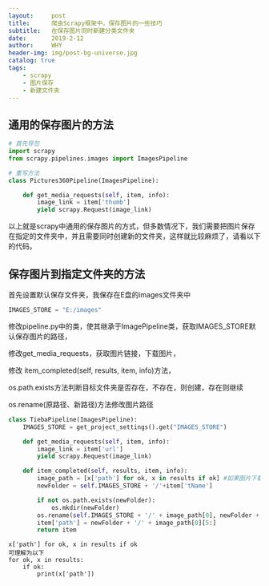 ```yaml
---
layout:     post
title:      爬虫Scrapy框架中，保存图片的一些技巧
subtitle:   在保存图片同时新建分类文件夹
date:       2019-2-12
author:     WHY
header-img: img/post-bg-universe.jpg
catalog: true
tags:
    - scrapy
    - 图片保存
    - 新建文件夹
---
```




## 通用的保存图片的方法

```python
# 首先导包
import scrapy
from scrapy.pipelines.images import ImagesPipeline

# 重写方法
class Pictures360Pipeline(ImagesPipeline):

    def get_media_requests(self, item, info):
        image_link = item['thumb']
        yield scrapy.Request(image_link)

```

以上就是scrapy中通用的保存图片的方式，但多数情况下，我们需要把图片保存在指定的文件夹中，并且需要同时创建新的文件夹，这样就比较麻烦了，请看以下的代码。

## 保存图片到指定文件夹的方法

首先设置默认保存文件夹，我保存在E盘的images文件夹中

```python
IMAGES_STORE = "E:/images"
```

修改pipeline.py中的类，使其继承于ImagePipeline类，获取IMAGES_STORE默认保存图片的路径，

修改get_media_requests，获取图片链接，下载图片，

修改 item_completed(self, results, item, info)方法，

 os.path.exists方法判断目标文件夹是否存在，不存在，则创建，存在则继续

os.rename(原路径、新路径)方法修改图片路径

```python
class TiebaPipeline(ImagesPipeline):
    IMAGES_STORE = get_project_settings().get("IMAGES_STORE")

    def get_media_requests(self, item, info):
        image_link = item['url']
        yield scrapy.Request(image_link)

    def item_completed(self, results, item, info):
        image_path = [x['path'] for ok, x in results if ok] #如果图片下载成功，results返回ok
        newFolder = self.IMAGES_STORE + '/'+item['tName']

        if not os.path.exists(newFolder):
            os.mkdir(newFolder)
        os.rename(self.IMAGES_STORE + '/' + image_path[0], newFolder + '/' + image_path[0][5:])
        item['path'] = newFolder + '/' + image_path[0][5:]
        return item
```

```
x['path'] for ok, x in results if ok
可理解为以下
for ok, x in results:
    if ok:
        print(x['path'])
```